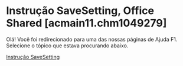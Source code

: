 
# Instrução SaveSetting, Office Shared [acmain11.chm1049279]

Olá! Você foi redirecionado para uma das nossas páginas de Ajuda F1. Selecione o tópico que estava procurando abaixo.

[Instrução SaveSetting](http://msdn.microsoft.com/library/f15549da-3c84-0991-592a-9d715fd488f3%28Office.15%29.aspx)
